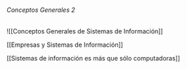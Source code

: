 ###### Conceptos Generales 2
![[Conceptos Generales de Sistemas de Información]]

[[Empresas y Sistemas de Información]]

[[Sistemas de información es más que sólo computadoras]]